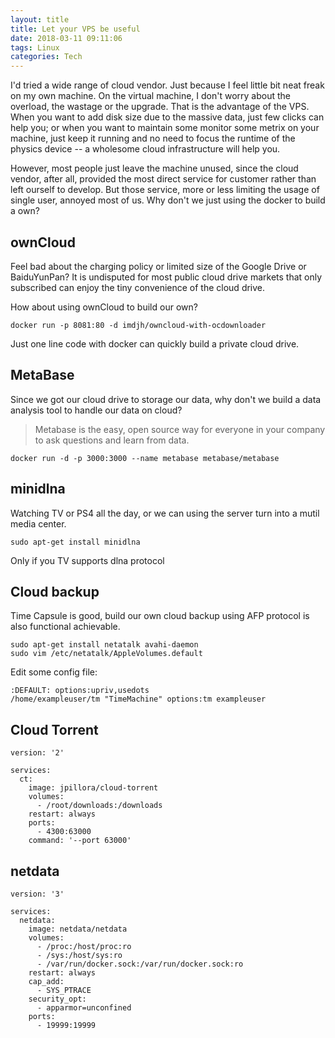 ```yaml
---
layout: title
title: Let your VPS be useful
date: 2018-03-11 09:11:06
tags: Linux
categories: Tech
---
```


I'd tried a wide range of cloud vendor. Just because I feel little bit neat freak on my own machine. On the virtual machine, I don't worry about the overload, the wastage or the upgrade. That is the advantage of the VPS. When you want to add disk size due to the massive data, just few clicks can help you; or when you want to maintain some monitor some metrix on your machine, just keep it running and no need to focus the runtime of the physics device -- a wholesome cloud infrastructure will help you.

However, most people just leave the machine unused, since the cloud vendor, after all, provided the most direct service for customer rather than left ourself to develop. But those service, more or less limiting the usage of single user, annoyed most of us. Why don't we just using the docker to build a own?

## ownCloud
Feel bad about the charging policy or limited size of the Google Drive or BaiduYunPan? It is undisputed for most public cloud drive markets that only subscribed can enjoy the tiny convenience of the cloud drive. 

How about using ownCloud to build our own?

    docker run -p 8081:80 -d imdjh/owncloud-with-ocdownloader

Just one line code with docker can quickly build a private cloud drive.

## MetaBase
Since we got our cloud drive to storage our data, why don't we build a data analysis tool to handle our data on cloud?

> Metabase is the easy, open source way for everyone in your company to ask questions and learn from data.

    docker run -d -p 3000:3000 --name metabase metabase/metabase

## minidlna
Watching TV or PS4 all the day, or we can using the server turn into a mutil media center.

    sudo apt-get install minidlna

Only if you TV supports dlna protocol

## Cloud backup
Time Capsule is good, build our own cloud backup using AFP protocol is also functional achievable. 

    sudo apt-get install netatalk avahi-daemon
    sudo vim /etc/netatalk/AppleVolumes.default

Edit some config file:

    :DEFAULT: options:upriv,usedots
    /home/exampleuser/tm "TimeMachine" options:tm exampleuser


## Cloud Torrent

```
version: '2'

services:
  ct:
    image: jpillora/cloud-torrent
    volumes: 
      - /root/downloads:/downloads
    restart: always
    ports:
      - 4300:63000
    command: '--port 63000'
```


## netdata

```
version: '3'

services:
  netdata:
    image: netdata/netdata
    volumes: 
      - /proc:/host/proc:ro
      - /sys:/host/sys:ro
      - /var/run/docker.sock:/var/run/docker.sock:ro
    restart: always
    cap_add:
      - SYS_PTRACE
    security_opt:
      - apparmor=unconfined
    ports:
      - 19999:19999

```